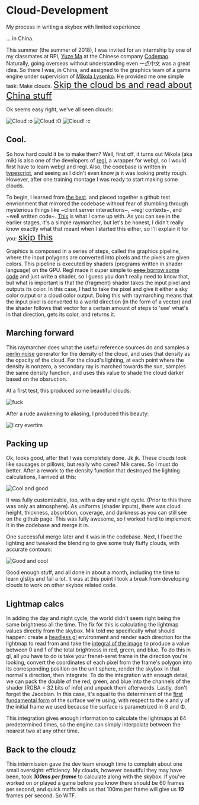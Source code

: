 # Cloud-Development
My process in writing a skybox with limited experience

... in China. 

This summer (the summer of 2018), I was invited for an internship by one of my classmates at RPI, [Yuze Ma](https://github.com/bobmayuze) at the Chinese company [Codemao](codemao.cn). Naturally, going overseas without understanding even 一点中文 was a great idea. So there I was, in China, and assigned to the graphics team of a game engine under supervision of [Mikola Lysenko](https://github.com/mikolalysenko). He provided me one simple task: Make clouds. <font size='5'>[Skip the cloud bs and read about China stuff](#china)</font>

Ok seems easy right, we've all seen clouds: 

![Cloud :o](./images/cloud_ref1.png) ![Cloud :O](./images/cloud_ref2.png) ![Cloud! :c](./images/cloud_ref3.jpg)

## Cool.

So how hard could it be to make them? Well, first off, it turns out Mikola (aka mik) is also one of the developers of [regl](https://github.com/mikolalysenko/regl), a wrapper for webgl, so I would first have to learn webgl and regl. Also, the codebase is written in [typescript](https://github.com/Microsoft/TypeScript), and seeing as I didn't even know js it was looking pretty rough. However, after one training montage I was ready to start making some clouds.

To begin, I learned from [the best](https://www.shadertoy.com/). and pieced together a github test envrionment that mirrored the codebase without fear of stumbling through mysterious things like ~client server interactions~, ~regl contexts~, and ~well written code~. [This](https://github.com/Maydit/regl-cloudtest) is what I came up with. As you can see in the earlier stages, it's a simple raymarcher, but let's be honest, I didn't really know exactly what that meant when I started this either, so I'll explain it for you: <font size='5'>[skip this](#marching-forward)</font>

Graphics is composed in a series of steps, called the graphics pipeline, where the input polygons are converted into pixels and the pixels are given colors. This pipeline is executed by shaders (programs written in shader language) on the GPU. Regl made it super simple to [~~copy~~ borrow some code](https://github.com/regl-project/regl/tree/master/example) and just write a shader, so I guess you don't really need to know that, but what is important is that the (fragment) shader takes the input pixel and outputs its color. In this case, I had to take the pixel and give it either a sky color output or a cloud color output. Doing this with raymarching means that the input pixel is converted to a world direction (in the form of a vector) and the shader follows that vector for a certain amount of steps to 'see' what's in that direction, gets its color, and returns it.

## Marching forward

This raymarcher does what the useful reference sources do and samples a [perlin noise](https://en.wikipedia.org/wiki/Perlin_noise) generator for the density of the cloud, and uses that density as the opacity of the cloud. For the cloud's lighting, at each point where the density is nonzero, a secondary ray is marched towards the sun, samples the same density function, and uses this value to shade the cloud darker based on the obsruction.

At a first test, this produced some beautiful clouds:

![fuck](./images/first_clouds.png)

After a rude awakening to aliasing, I produced this beauty:

![I cry evertim](./images/second_clouds.png)

## Packing up

Ok, looks good, after that I was completely done. Jk jk. These clouds look like sausages or pillows, but really who cares? Mik cares. So I must do better. After a rework to the density function that destroyed the lighting calculations, I arrived at this:

![Cool and good](./images/third_clouds.png)

It was fully customizable, too, with a day and night cycle. (Prior to this there was only an atmosphere). As uniforms (shader inputs), there was cloud height, thickness, absorbtion, coverage, and darkness as you can still see on the github page. This was fully awesome, so I worked hard to implement it in the codebase and merge it in.

One successful merge later and it was in the codebase. Next, I fixed the lighting and tweaked the blending to give some truly fluffy clouds, with accurate contours:

![Good and cool](./images/fourth_clouds.png)

Good enough stuff, and all done in about a month, including the time to learn glsl/js and fail a lot. It was at this point I took a break from developing clouds to work on other skybox related code.

## Lightmap calcs

In adding the day and night cycle, the world didn't seem right being the same brightness all the time. The fix for this is calculating the lightmap values directly from the skybox. Mik told me specifically what should happen: create a [headless gl](https://github.com/stackgl/headless-gl) environment and render each direction for the lightmap to read from and take the [integral of the image](https://computersciencesource.wordpress.com/2010/09/03/computer-vision-the-integral-image/) to produce a value between 0 and 1 of the total brightness in red, green, and blue. To do this in gl, all you have to do is take your frenet-seret frame in the direction you're looking, convert the coordinates of each pixel from the frame's polygon into its corresponding position on the unit sphere, render the skybox in that normal's direction, then integrate. To do the integration with enough detail, we can pack the double of the red, green, and blue into the channels of the shader (RGBA = 32 bits of info) and unpack them afterwords. Lastly, don't forget the Jacobian. In this case, it's equal to the determinant of the [first fundamental form](https://en.wikipedia.org/wiki/First_fundamental_form) of the surface we're using, with respect to the x and y of the initial frame we used because the surface is parametrized in Θ and Φ. 

This integration gives enough information to calculate the lightmaps at 64 predetermined times, so the engine can simply interpolate between the nearest two at any other time.

## Back to the cloudz

This intermission gave the dev team enough time to complain about one small oversight: efficiency. My clouds, however beautiful they may have been, took ***100ms per frame*** to calculate along with the skybox. If you've worked on or played a game before you know there should be 60 frames per second, and quick maffs tells us that 100ms per frame will give us ***10*** frames per second. So WTF.
